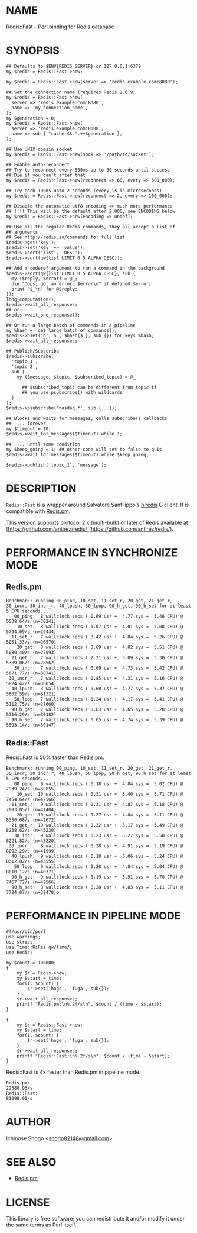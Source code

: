 # NAME

Redis::Fast - Perl binding for Redis database

# SYNOPSIS

    ## Defaults to $ENV{REDIS_SERVER} or 127.0.0.1:6379
    my $redis = Redis::Fast->new;

    my $redis = Redis::Fast->new(server => 'redis.example.com:8080');

    ## Set the connection name (requires Redis 2.6.9)
    my $redis = Redis::Fast->new(
      server => 'redis.example.com:8080',
      name => 'my_connection_name',
    );
    my $generation = 0;
    my $redis = Redis::Fast->new(
      server => 'redis.example.com:8080',
      name => sub { "cache-$$-".++$generation },
    );

    ## Use UNIX domain socket
    my $redis = Redis::Fast->new(sock => '/path/to/socket');

    ## Enable auto-reconnect
    ## Try to reconnect every 500ms up to 60 seconds until success
    ## Die if you can't after that
    my $redis = Redis::Fast->new(reconnect => 60, every => 500_000);

    ## Try each 100ms upto 2 seconds (every is in microseconds)
    my $redis = Redis::Fast->new(reconnect => 2, every => 100_000);

    ## Disable the automatic utf8 encoding => much more performance
    ## !!!! This will be the default after 2.000, see ENCODING below
    my $redis = Redis::Fast->new(encoding => undef);

    ## Use all the regular Redis commands, they all accept a list of
    ## arguments
    ## See http://redis.io/commands for full list
    $redis->get('key');
    $redis->set('key' => 'value');
    $redis->sort('list', 'DESC');
    $redis->sort(qw{list LIMIT 0 5 ALPHA DESC});

    ## Add a coderef argument to run a command in the background
    $redis->sort(qw{list LIMIT 0 5 ALPHA DESC}, sub {
      my ($reply, $error) = @_;
      die "Oops, got an error: $error\n" if defined $error;
      print "$_\n" for @$reply;
    });
    long_computation();
    $redis->wait_all_responses;
    ## or
    $redis->wait_one_response();

    ## Or run a large batch of commands in a pipeline
    my %hash = _get_large_batch_of_commands();
    $redis->hset('h', $_, $hash{$_}, sub {}) for keys %hash;
    $redis->wait_all_responses;

    ## Publish/Subscribe
    $redis->subscribe(
      'topic_1',
      'topic_2',
      sub {
        my ($message, $topic, $subscribed_topic) = @_

          ## $subscribed_topic can be different from topic if
          ## you use psubscribe() with wildcards
      }
    );
    $redis->psubscribe('nasdaq.*', sub {...});

    ## Blocks and waits for messages, calls subscribe() callbacks
    ##  ... forever
    my $timeout = 10;
    $redis->wait_for_messages($timeout) while 1;

    ##  ... until some condition
    my $keep_going = 1; ## other code will set to false to quit
    $redis->wait_for_messages($timeout) while $keep_going;

    $redis->publish('topic_1', 'message');

# DESCRIPTION

`Redis::Fast` is a wrapper around Salvatore Sanfilippo's
[hiredis](https://github.com/redis/hiredis) C client.
It is compatible with [Redis.pm](https://github.com/melo/perl-redis).

This version supports protocol 2.x (multi-bulk) or later of Redis available at
[https://github.com/antirez/redis/](https://github.com/antirez/redis/).

# PERFORMANCE IN SYNCHRONIZE MODE

## Redis.pm

    Benchmark: running 00_ping, 10_set, 11_set_r, 20_get, 21_get_r, 30_incr, 30_incr_r, 40_lpush, 50_lpop, 90_h_get, 90_h_set for at least 5 CPU seconds...
       00_ping:  8 wallclock secs ( 0.69 usr +  4.77 sys =  5.46 CPU) @ 5538.64/s (n=30241)
        10_set:  8 wallclock secs ( 1.07 usr +  4.01 sys =  5.08 CPU) @ 5794.09/s (n=29434)
      11_set_r:  7 wallclock secs ( 0.42 usr +  4.84 sys =  5.26 CPU) @ 5051.33/s (n=26570)
        20_get:  8 wallclock secs ( 0.69 usr +  4.82 sys =  5.51 CPU) @ 5080.40/s (n=27993)
      21_get_r:  7 wallclock secs ( 2.21 usr +  3.09 sys =  5.30 CPU) @ 5389.06/s (n=28562)
       30_incr:  7 wallclock secs ( 0.69 usr +  4.73 sys =  5.42 CPU) @ 5671.77/s (n=30741)
     30_incr_r:  7 wallclock secs ( 0.85 usr +  4.31 sys =  5.16 CPU) @ 5824.42/s (n=30054)
      40_lpush:  8 wallclock secs ( 0.60 usr +  4.77 sys =  5.37 CPU) @ 5832.59/s (n=31321)
       50_lpop:  7 wallclock secs ( 1.24 usr +  4.17 sys =  5.41 CPU) @ 5112.75/s (n=27660)
      90_h_get:  7 wallclock secs ( 0.63 usr +  4.65 sys =  5.28 CPU) @ 5716.29/s (n=30182)
      90_h_set:  7 wallclock secs ( 0.65 usr +  4.74 sys =  5.39 CPU) @ 5593.14/s (n=30147)

## Redis::Fast

Redis::Fast is 50% faster than Redis.pm.

    Benchmark: running 00_ping, 10_set, 11_set_r, 20_get, 21_get_r, 30_incr, 30_incr_r, 40_lpush, 50_lpop, 90_h_get, 90_h_set for at least 5 CPU seconds...
       00_ping:  9 wallclock secs ( 0.18 usr +  4.84 sys =  5.02 CPU) @ 7939.24/s (n=39855)
        10_set: 10 wallclock secs ( 0.31 usr +  5.40 sys =  5.71 CPU) @ 7454.64/s (n=42566)
      11_set_r:  9 wallclock secs ( 0.31 usr +  4.87 sys =  5.18 CPU) @ 7993.05/s (n=41404)
        20_get: 10 wallclock secs ( 0.27 usr +  4.84 sys =  5.11 CPU) @ 8350.68/s (n=42672)
      21_get_r: 10 wallclock secs ( 0.32 usr +  5.17 sys =  5.49 CPU) @ 8238.62/s (n=45230)
       30_incr:  9 wallclock secs ( 0.23 usr +  5.27 sys =  5.50 CPU) @ 8221.82/s (n=45220)
     30_incr_r:  8 wallclock secs ( 0.28 usr +  4.91 sys =  5.19 CPU) @ 8092.29/s (n=41999)
      40_lpush:  9 wallclock secs ( 0.18 usr +  5.06 sys =  5.24 CPU) @ 8312.02/s (n=43555)
       50_lpop:  9 wallclock secs ( 0.20 usr +  4.84 sys =  5.04 CPU) @ 8010.12/s (n=40371)
      90_h_get:  9 wallclock secs ( 0.19 usr +  5.51 sys =  5.70 CPU) @ 7467.72/s (n=42566)
      90_h_set:  8 wallclock secs ( 0.28 usr +  4.83 sys =  5.11 CPU) @ 7724.07/s (n=39470)o

# PERFORMANCE IN PIPELINE MODE

    #!/usr/bin/perl
    use warnings;
    use strict;
    use Time::HiRes qw/time/;
    use Redis;
    
    my $count = 100000;
    {
        my $r = Redis->new;
        my $start = time;
        for(1..$count) {
            $r->set('hoge', 'fuga', sub{});
        }
        $r->wait_all_responses;
        printf "Redis.pm:\n%.2f/s\n", $count / (time - $start);
    }
    
    {
        my $r = Redis::Fast->new;
        my $start = time;
        for(1..$count) {
            $r->set('hoge', 'fuga', sub{});
        }
        $r->wait_all_responses;
        printf "Redis::Fast:\n%.2f/s\n", $count / (time - $start);
    }

Redis::Fast is 4x faster than Redis.pm in pipeline mode.

    Redis.pm:
    22588.95/s
    Redis::Fast:
    81098.01/s

# AUTHOR

Ichinose Shogo &lt;shogo82148@gmail.com>

# SEE ALSO

- [Redis.pm](https://github.com/melo/perl-redis)

# LICENSE

This library is free software; you can redistribute it and/or modify
it under the same terms as Perl itself.
